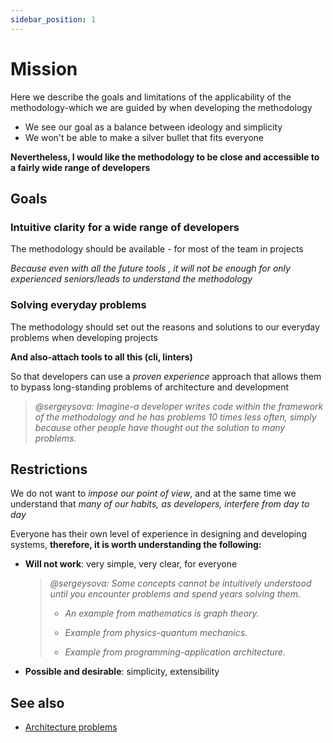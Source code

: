 ```yaml
---
sidebar_position: 1
---
```


# Mission

Here we describe the goals and limitations of the applicability of the methodology-which we are guided by when developing the methodology

- We see our goal as a balance between ideology and simplicity
- We won't be able to make a silver bullet that fits everyone

**Nevertheless, I would like the methodology to be close and accessible to a fairly wide range of developers**

## Goals

### Intuitive clarity for a wide range of developers

The methodology should be available - for most of the team in projects

*Because even with all the future tools , it will not be enough for only experienced seniors/leads to understand the methodology*

### Solving everyday problems

The methodology should set out the reasons and solutions to our everyday problems when developing projects

**And also-attach tools to all this (cli, linters)**

So that developers can use a *proven experience* approach that allows them to bypass long-standing problems of architecture and development

> *@sergeysova: Imagine-a developer writes code within the framework of the methodology and he has problems 10 times less often, simply because other people have thought out the solution to many problems.*

## Restrictions

We do not want to *impose our point of view*, and at the same time we understand that *many of our habits, as developers, interfere from day to day*

Everyone has their own level of experience in designing and developing systems, **therefore, it is worth understanding the following:**

- **Will not work**: very simple, very clear, for everyone
    > *@sergeysova: Some concepts cannot be intuitively understood until you encounter problems and spend years solving them.*
    >
    > - *An example from mathematics is graph theory.*
    >
    > - *Example from physics-quantum mechanics.*
    > - *Example from programming-application architecture.*
    >
- **Possible and desirable**: simplicity, extensibility

## See also

- [Architecture problems][refs-architecture--problems]

[refs-architecture--problems]: /docs/concepts/architecture#problems
